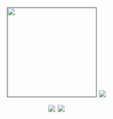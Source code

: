 <h1 align="center">
  <br>
  <a href=""><img src="https://user-images.githubusercontent.com/13212227/90197828-d4d52880-de0a-11ea-94cb-358cd28dadb5.png" alt="" width="210px;"></a>
  <img src="https://github-readme-stats.vercel.app/api?username=hahwul&show_icons=true&theme=dark">
  <br>
  <a href="https://twitter.com/intent/follow?screen_name=hahwul"><img src="https://img.shields.io/twitter/follow/hahwul?style=flat-square"></a>
  <a href="https://paypal.me/hahwul"><img src="https://img.shields.io/badge/$-support-ff69b4.svg?style=flat"></a>
</h1>


<!--
**hahwul/hahwul** is a ✨ _special_ ✨ repository because its `README.md` (this file) appears on your GitHub profile.

Here are some ideas to get you started:

- 🔭 I’m currently working on ...
- 🌱 I’m currently learning ...
- 👯 I’m looking to collaborate on ...
- 🤔 I’m looking for help with ...
- 💬 Ask me about ...
- 📫 How to reach me: ...
- 😄 Pronouns: ...
- ⚡ Fun fact: ...
-->
